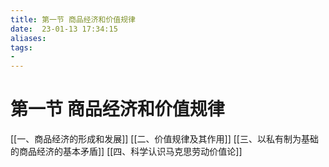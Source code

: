 ```yaml
---
title: 第一节 商品经济和价值规律
date:  23-01-13 17:34:15
aliases: 
tags: 
- 
---
```


# 第一节 商品经济和价值规律

[[一、商品经济的形成和发展]]
[[二、价值规律及其作用]]
[[三、以私有制为基础的商品经济的基本矛盾]]
[[四、科学认识马克思劳动价值论]]

